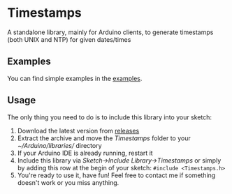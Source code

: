 # Timestamps
A standalone library, mainly for Arduino clients, to generate timestamps (both UNIX and NTP) for given dates/times

## Examples
You can find simple examples in the [examples](https://github.com/alve89/Timestamps/blob/master/examples/getTimestamps.ino).

## Usage
The only thing you need to do is to include this library into your sketch:
1. Download the latest version from [releases](https://github.com/alve89/Timestamps/releases/latest)
2. Extract the archive and move the *Timestamps* folder to your _~/Arduino/libraries/_ directory
3. If your Arduino IDE is already running, restart it
4. Include this library via _Sketch->Include Library->Timestamps_ or simply by adding this row at the begin of your sketch: `#include <Timestamps.h>`
5. You're ready to use it, have fun! Feel free to contact me if something doesn't work or you miss anything.
